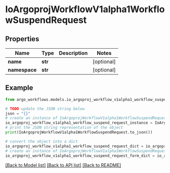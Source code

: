 # IoArgoprojWorkflowV1alpha1WorkflowSuspendRequest


## Properties

Name | Type | Description | Notes
------------ | ------------- | ------------- | -------------
**name** | **str** |  | [optional] 
**namespace** | **str** |  | [optional] 

## Example

```python
from argo_workflows.models.io_argoproj_workflow_v1alpha1_workflow_suspend_request import IoArgoprojWorkflowV1alpha1WorkflowSuspendRequest

# TODO update the JSON string below
json = "{}"
# create an instance of IoArgoprojWorkflowV1alpha1WorkflowSuspendRequest from a JSON string
io_argoproj_workflow_v1alpha1_workflow_suspend_request_instance = IoArgoprojWorkflowV1alpha1WorkflowSuspendRequest.from_json(json)
# print the JSON string representation of the object
print(IoArgoprojWorkflowV1alpha1WorkflowSuspendRequest.to_json())

# convert the object into a dict
io_argoproj_workflow_v1alpha1_workflow_suspend_request_dict = io_argoproj_workflow_v1alpha1_workflow_suspend_request_instance.to_dict()
# create an instance of IoArgoprojWorkflowV1alpha1WorkflowSuspendRequest from a dict
io_argoproj_workflow_v1alpha1_workflow_suspend_request_form_dict = io_argoproj_workflow_v1alpha1_workflow_suspend_request.from_dict(io_argoproj_workflow_v1alpha1_workflow_suspend_request_dict)
```
[[Back to Model list]](../README.md#documentation-for-models) [[Back to API list]](../README.md#documentation-for-api-endpoints) [[Back to README]](../README.md)


